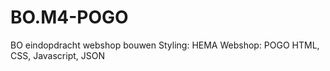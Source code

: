 # BO.M4-POGO

BO eindopdracht webshop bouwen
Styling: HEMA
Webshop: POGO
HTML, CSS, Javascript, JSON

